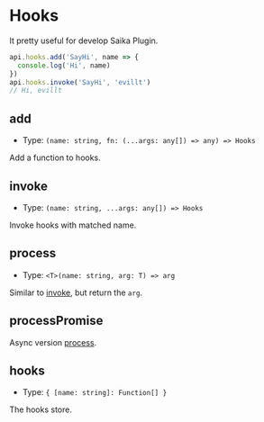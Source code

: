 # Hooks

It pretty useful for develop Saika Plugin.

```js
api.hooks.add('SayHi', name => {
  console.log('Hi', name)
})
api.hooks.invoke('SayHi', 'evillt')
// Hi, evillt
```

## add

- Type: `(name: string, fn: (...args: any[]) => any) => Hooks`

Add a function to hooks.

## invoke

- Type: `(name: string, ...args: any[]) => Hooks`

Invoke hooks with matched name.

## process

- Type: `<T>(name: string, arg: T) => arg`

Similar to [invoke](#invoke), but return the `arg`.

## processPromise

Async version [process](#process).

## hooks

- Type: `{ [name: string]: Function[] }`

The hooks store.
